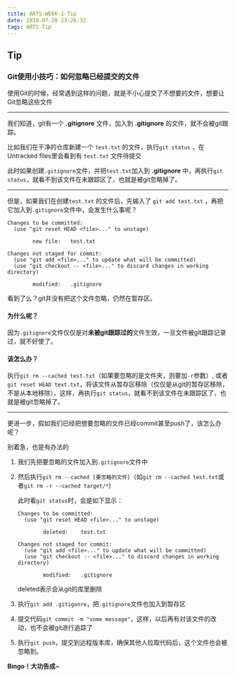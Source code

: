 ```yaml
---
title: ARTS-WEEK-1-Tip
date: 2019-07-20 23:26:32
tags: ARTS Tip
---
```

## Tip

### Git使用小技巧：如何忽略已经提交的文件

使用Git的时候，经常遇到这样的问题，就是不小心提交了不想要的文件，想要让Git忽略这些文件

---

我们知道，git有一个 **.gitignore** 文件，加入到 **.gitignore** 的文件，就不会被git跟踪。

比如我们在干净的仓库新建一个 `test.txt` 的文件，执行`git status` ，在Untracked files里会看到有 `test.txt` 文件待提交

此时如果创建`.gitignore`文件，并把`test.txt`加入到 **.gitignore** 中，再执行`git status`，就看不到该文件在未跟踪区了，也就是被git忽略掉了。

---

但是，如果我们在创建`test.txt` 的文件后，先输入了 `git add test.txt` ，再把它加入到`.gitignore`文件中，会发生什么事呢？

```
Changes to be committed:
  (use "git reset HEAD <file>..." to unstage)

        new file:   test.txt

Changes not staged for commit:
  (use "git add <file>..." to update what will be committed)
  (use "git checkout -- <file>..." to discard changes in working directory)

        modified:   .gitignore
```

看到了么？git并没有把这个文件忽略，仍然在暂存区。

#### 为什么呢？

因为`.gitignore`文件仅仅是对**未被git跟踪过的**文件生效，一旦文件被git跟踪记录过，就不好使了。

#### 该怎么办？

执行`git rm --cached test.txt`（如果要忽略的是文件夹，则要加`-r`参数）, 或者`git reset HEAD text.txt`，将该文件从暂存区移除（仅仅是从git的暂存区移除，不是从本地移除），这样，再执行`git status`，就看不到该文件在未跟踪区了，也就是被git忽略掉了。

---

更进一步，假如我们已经把想要忽略的文件已经commit甚至push了，该怎么办呢？

别着急，也是有办法的

1. 我们先把要忽略的文件加入到`.gitignore`文件中
2. 然后执行`git rm --cached [要忽略的文件]`（如`git rm --cached test.txt`或者`git rm -r --cached target/*`)
   
   此时看`git status`时，会是如下显示：
    ```
    Changes to be committed:
      (use "git reset HEAD <file>..." to unstage)
    
            deleted:    test.txt
    
    Changes not staged for commit:
      (use "git add <file>..." to update what will be committed)
      (use "git checkout -- <file>..." to discard changes in working directory)
    
            modified:   .gitignore
    ```
    deleted表示会从git的库里删除
3. 执行`git add .gitigonre`，把`.gitignore`文件也加入到暂存区
4. 提交代码`git commit -m "some message"`，这样，以后再有对该文件的改动，也不会被git进行追踪了
5. 执行`git push`，提交到远程版本库，确保其他人拉取代码后，这个文件也会被忽略到。

**Bingo！大功告成~**
